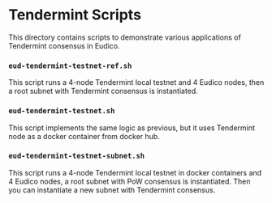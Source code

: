 # Tendermint Scripts

This directory contains scripts to demonstrate various applications of Tendermint consensus in Eudico.

### `eud-tendermint-testnet-ref.sh`
This script runs a 4-node Tendermint local testnet and 4 Eudico nodes, then a root subnet with Tendermint consensus is instantiated.

### `eud-tendermint-testnet.sh`
This script implements the same logic as previous, but it uses Tendermint node as a docker container from docker hub.

### `eud-tendermint-testnet-subnet.sh`
This script runs a 4-node Tendermint local testnet in docker containers and 4 Eudico nodes, a root subnet with PoW consensus is instantiated. Then you can instantiate a new subnet with Tendermint consensus. 